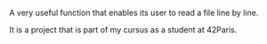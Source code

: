 A very useful function that enables its user to read a file line by line.

It is a project that is part of my cursus as a student at 42Paris.